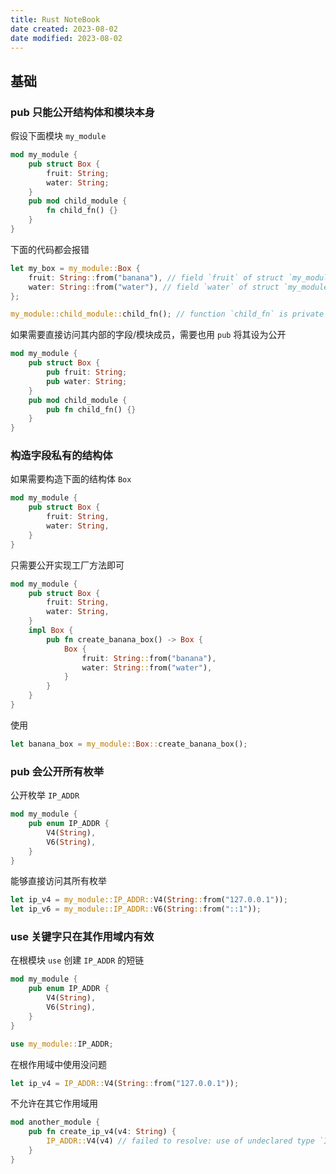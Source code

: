 ```yaml
---
title: Rust NoteBook
date created: 2023-08-02
date modified: 2023-08-02
---
```


## 基础

### pub 只能公开结构体和模块本身

假设下面模块 `my_module`

```rust
mod my_module {
	pub struct Box {
		fruit: String;
		water: String;
	}
	pub mod child_module {
		fn child_fn() {}
	}
}
```

下面的代码都会报错

```rust
let my_box = my_module::Box {
	fruit: String::from("banana"), // field `fruit` of struct `my_module::Box` is private
	water: String::from("water"), // field `water` of struct `my_module::Box` is private
};
```

```rust
my_module::child_module::child_fn(); // function `child_fn` is private
```

如果需要直接访问其内部的字段/模块成员，需要也用 `pub` 将其设为公开

```rust
mod my_module {
	pub struct Box {
		pub fruit: String;
		pub water: String;
	}
	pub mod child_module {
		pub fn child_fn() {}
	}
}
```

### 构造字段私有的结构体

如果需要构造下面的结构体 `Box`

```rust
mod my_module {
	pub struct Box {
		fruit: String,
		water: String,
	}
}
```

只需要公开实现工厂方法即可

```rust
mod my_module {
    pub struct Box {
        fruit: String,
        water: String,
    }
    impl Box {
        pub fn create_banana_box() -> Box {
            Box {
                fruit: String::from("banana"),
                water: String::from("water"),
            }
        }
    }
}
```

使用

```rust
let banana_box = my_module::Box::create_banana_box();
```

### pub 会公开所有枚举

公开枚举 `IP_ADDR`

```rust
mod my_module {
    pub enum IP_ADDR {
        V4(String),
        V6(String),
    }
}
```

能够直接访问其所有枚举

```rust
let ip_v4 = my_module::IP_ADDR::V4(String::from("127.0.0.1"));
let ip_v6 = my_module::IP_ADDR::V6(String::from("::1"));
```

### use 关键字只在其作用域内有效

在根模块 `use` 创建 `IP_ADDR` 的短链

```rust
mod my_module {
    pub enum IP_ADDR {
        V4(String),
        V6(String),
    }
}

use my_module::IP_ADDR;
```

在根作用域中使用没问题

```rust
let ip_v4 = IP_ADDR::V4(String::from("127.0.0.1"));
```

不允许在其它作用域用

```rust
mod another_module {
    pub fn create_ip_v4(v4: String) {
        IP_ADDR::V4(v4) // failed to resolve: use of undeclared type `IP_ADDR`
    }
}
```